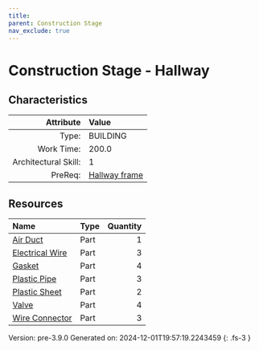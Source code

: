 ```yaml
---
title: 
parent: Construction Stage
nav_exclude: true
---
```

# Construction Stage - Hallway


## Characteristics

| Attribute      | Value |
|--------:|:------|
|Type:|BUILDING|
|Work Time:|200.0|
|Architectural Skill:|1|
|PreReq:|[Hallway frame](../construction/hallway-frame.html)|

## Resources

| Name | Type | Quantity |
|:-----|:-----|-----:|
|[Air Duct](../part/air-duct.html)|Part|1|
|[Electrical Wire](../part/electrical-wire.html)|Part|3|
|[Gasket](../part/gasket.html)|Part|4|
|[Plastic Pipe](../part/plastic-pipe.html)|Part|3|
|[Plastic Sheet](../part/plastic-sheet.html)|Part|2|
|[Valve](../part/valve.html)|Part|4|
|[Wire Connector](../part/wire-connector.html)|Part|3|



Version: pre-3.9.0 Generated on: 2024-12-01T19:57:19.2243459
{: .fs-3 }